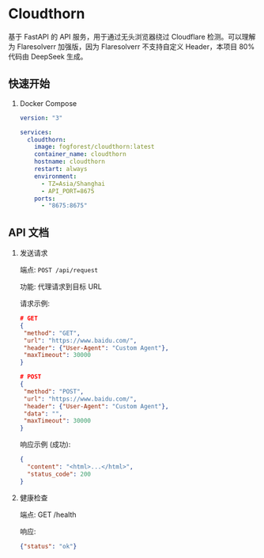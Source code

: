 # Cloudthorn

基于 FastAPI 的 API 服务，用于通过无头浏览器绕过 Cloudflare 检测。可以理解为 Flaresolverr 加强版，因为 Flaresolverr 不支持自定义 Header，本项目 80% 代码由 DeepSeek 生成。

## 快速开始

1. Docker Compose

   ```yaml
   version: "3"
   
   services:
     cloudthorn:
       image: fogforest/cloudthorn:latest
       container_name: cloudthorn
       hostname: cloudthorn
       restart: always
       environment:
         - TZ=Asia/Shanghai
         - API_PORT=8675
       ports:
         - "8675:8675"
   
   ```

   

## API 文档

1. 发送请求

   端点: `POST /api/request`

   功能: 代理请求到目标 URL

   请求示例:

    ```json
   # GET
   {
     "method": "GET",
     "url": "https://www.baidu.com/",
     "header": {"User-Agent": "Custom Agent"},
     "maxTimeout": 30000
   }
    ```

    ```json
   # POST
   {
     "method": "POST",
     "url": "https://www.baidu.com/",
     "header": {"User-Agent": "Custom Agent"},
     "data": "",
     "maxTimeout": 30000
   }
    ```

   响应示例 (成功):

   ```json
   {
     "content": "<html>...</html>",
     "status_code": 200
   }
   ```

   

2. 健康检查

   端点: GET /health

   响应:

   ```json
   {"status": "ok"}
   ```

   